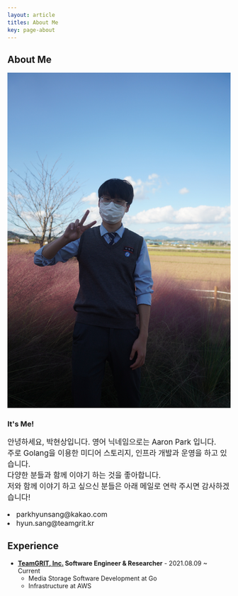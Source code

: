 ```yaml
---
layout: article
titles: About Me
key: page-about
---
```


## About Me
<div class="item">
  <div class="item__image">
    <img class="image image--lg" src="assets/profile.JPG"/>
  </div>
  <div class="item__content">
    <div class="item__header">
      <h3>It's Me!</h3>
    </div>
    <div class="item__description">
      <p style="font-size:17px">안녕하세요, 박현상입니다. 영어 닉네임으로는 Aaron Park 입니다.<br>
      주로 Golang을 이용한 미디어 스토리지, 인프라 개발과 운영을 하고 있습니다.<br>
      다양한 분들과 함께 이야기 하는 것을 좋아합니다. <br>
      저와 함께 이야기 하고 싶으신 분들은 아래 메일로 연락 주시면 감사하겠습니다!
      </p>
      <li><a herf="mailto:parkhyunsang@kakao.com" style="font-size:16px">parkhyunsang@kakao.com</a></li>
      <li><a herf="mailto:hyun.sang@teamgrit.kr" style="font-size:16px">hyun.sang@teamgrit.kr</a></li>
    </div>
  </div>
</div>

## Experience
- **[TeamGRIT, Inc.](https://teamgrit.kr) Software Engineer & Researcher** - 2021.08.09 ~ Current
  - Media Storage Software Development at Go
  - Infrastructure at AWS

